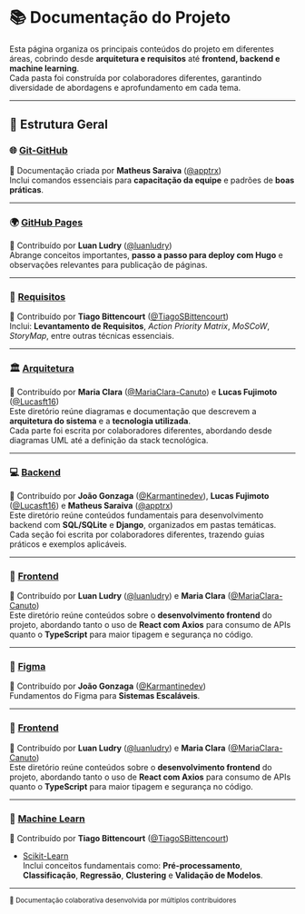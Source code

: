 # 📚 Documentação do Projeto

Esta página organiza os principais conteúdos do projeto em diferentes áreas, cobrindo desde **arquitetura e requisitos** até **frontend, backend e machine learning**.  
Cada pasta foi construída por colaboradores diferentes, garantindo diversidade de abordagens e aprofundamento em cada tema.

---

## 📂 Estrutura Geral

### 🌐 [Git-GitHub](./Git-Github/README.md)  
📌 Documentação criada por **Matheus Saraiva** ([@apptrx](https://github.com/apptrx))  
Inclui comandos essenciais para **capacitação da equipe** e padrões de **boas práticas**.

---

### 🌍 [GitHub Pages](./Github-Pages/README.md)  
📌 Contribuído por **Luan Ludry** ([@luanludry](https://github.com/luanludry))  
Abrange conceitos importantes, **passo a passo para deploy com Hugo** e observações relevantes para publicação de páginas.

---

### 📑 [Requisitos](./Requisitos/README.md)  
📌 Contribuído por **Tiago Bittencourt** ([@TiagoSBittencourt](https://github.com/TiagoSBittencourt))  
Inclui: **Levantamento de Requisitos**, *Action Priority Matrix*, *MoSCoW*, *StoryMap*, entre outras técnicas essenciais.

---

### 🏛️ [Arquitetura](./Arquitetura/README.md)  
📌 Contribuído por **Maria Clara** ([@MariaClara-Canuto](https://github.com/MariaClara-Canuto)) e **Lucas Fujimoto** ([@Lucasft16](https://github.com/Lucasft16))  
Este diretório reúne diagramas e documentação que descrevem a **arquitetura do sistema** e a **tecnologia utilizada**.  
Cada parte foi escrita por colaboradores diferentes, abordando desde diagramas UML até a definição da stack tecnológica.

---

### 💻 [Backend](./Backend/README.md)  
📌 Contribuído por **João Gonzaga** ([@Karmantinedev](https://github.com/Karmantinedev)), **Lucas Fujimoto** ([@Lucasft16](https://github.com/Lucasft16)) e **Matheus Saraiva** ([@apptrx](https://github.com/apptrx))  
Este diretório reúne conteúdos fundamentais para desenvolvimento backend com **SQL/SQLite** e **Django**, organizados em pastas temáticas.  
Cada seção foi escrita por colaboradores diferentes, trazendo guias práticos e exemplos aplicáveis.

---

### 🎨 [Frontend](./Frontend/README.md)  
📌 Contribuído por **Luan Ludry** ([@luanludry](https://github.com/luanludry)) e **Maria Clara** ([@MariaClara-Canuto](https://github.com/MariaClara-Canuto))  
Este diretório reúne conteúdos sobre o **desenvolvimento frontend** do projeto, abordando tanto o uso de **React com Axios** para consumo de APIs quanto o **TypeScript** para maior tipagem e segurança no código.

---

### 🎨 [Figma](./Figma/README.md)  
📌 Contribuído por **João Gonzaga** ([@Karmantinedev](https://github.com/Karmantinedev))  
Fundamentos do Figma para **Sistemas Escaláveis**.

---

### 🎨 [Frontend](./Frontend/README.md)  
📌 Contribuído por **Luan Ludry** ([@luanludry](https://github.com/luanludry)) e **Maria Clara** ([@MariaClara-Canuto](https://github.com/MariaClara-Canuto))  
Este diretório reúne conteúdos sobre o **desenvolvimento frontend** do projeto, abordando tanto o uso de **React com Axios** para consumo de APIs quanto o **TypeScript** para maior tipagem e segurança no código.

---

### 🤖 [Machine Learn](./Machine-Learn/README.md)  
📌 Contribuído por **Tiago Bittencourt** ([@TiagoSBittencourt](https://github.com/TiagoSBittencourt))  
- [Scikit-Learn](./Machine-Learn/Scikit-Learn/README.md)  
Inclui conceitos fundamentais como: **Pré-processamento**, **Classificação**, **Regressão**, **Clustering** e **Validação de Modelos**. 

---


<sub>📖 Documentação colaborativa desenvolvida por múltiplos contribuidores</sub>